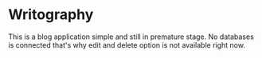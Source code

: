 # Writography
This is a blog application simple and still in premature stage. No databases is connected that's why edit and delete option is not available right now.  
